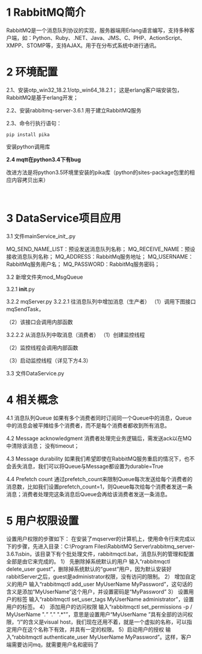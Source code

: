 # 1 RabbitMQ简介
RabbitMQ是一个消息队列协议的实现，服务器端用Erlang语言编写，支持多种客户端，如：Python、Ruby、.NET、Java、JMS、C、PHP、ActionScript、XMPP、STOMP等，支持AJAX。用于在分布式系统中进行通讯。


# 2 环境配置
2.1、安装otp_win32_18.2.1/otp_win64_18.2.1；
这是erlang客户端安装包，RabbitMQ是基于erlang开发；

2.2、安装rabbitmq-server-3.6.1
用于建立RabbitMQ服务
 
2.3、命令行执行语句：
```
pip install pika
```
安装python调用库

**2.4 mqtt在python3.4下有bug**

改进方法是将python3.5环境里安装的pika库（python的sites-package包里的相应内容拷贝出来）


 
# 3 DataService项目应用
3.1 文件mainService\__init__.py
 
MQ_SEND_NAME_LIST：预设发送消息队列名称；
MQ_RECEIVE_NAME：预设接收消息队列名称；
MQ_ADDRESS：RabbitMq服务地址；
MQ_USERNAME：RabbitMq服务用户名；
MQ_PASSWORD：RabbitMq服务密码；

3.2 新增文件夹mod_MsgQueue
 
3.2.1 __init__.py
 
3.2.2 mqServer.py
3.2.2.1 往消息队列中增加消息（生产者）
（1）调用下图接口mqSendTask，
 
（2）该接口会调用内部函数
 
3.2.2.2 从消息队列中取消息（消费者）
（1）创建监控线程
 
（2）监控线程会调用内部函数
 
（3）启动监控线程（详见下方4.3）


3.3 文件DataService.py
 
# 4 相关概念
4.1 消息队列Queue
如果有多个消费者同时订阅同一个Queue中的消息，Queue中的消息会被平摊给多个消费者，而不是每个消费者都收到所有消息。


4.2 Message acknowledgment
消费者处理完业务逻辑后，需发送ack以在MQ中清除该消息；
没有timeout；

4.3 Message durability
如果我们希望即使在RabbitMQ服务重启的情况下，也不会丢失消息，我们可以将Queue与Message都设置为durable=True

4.4 Prefetch count
通过prefetch_count来限制Queue每次发送给每个消费者的消息数，比如我们设置prefetch_count=1，则Queue每次给每个消费者发送一条消息；消费者处理完这条消息后Queue会再给该消费者发送一条消息。


# 5 用户权限设置
设置用户权限的步骤如下：
在安装了mqserver的计算机上，使用命令行来完成以下的步骤，先进入目录：C:\Program Files\RabbitMQ Server\rabbitmq_server-3.6.1\sbin，该目录下有个批处理文件，rabbitmqctl.bat，消息队列的管理和配置全部是由它来完成的。
1）	先删除掉系统默认的用户
输入“rabbitmqctl delete_user guest”，删除掉系统默认的“guest”用户，因为默认安装好rabbitServer之后，guest是administrator权限，没有访问的限制。
2）	增加自定义的用户
输入“rabbitmqctl add_user MyUserName MyPassword”，这句话的含义是添加“MyUserName”这个用户，并设置密码是“MyPassword”
3）	设置用户的标签
输入“rabbitmqctl set_user_tags MyUserName administrator”，设置用户的标签。
4）	添加用户的访问权限
输入“rabbitmqctl set_permissions -p / MyUserName  ".*" ".*" ".*"”，意思是设置用户“MyUserName ”具有全部的访问权限，“/”的含义是visual host，我们现在还用不着，就是一个虚拟的名称，可以指定用户在这个名称下有效，并具有一定的权限。
5）启动用户的授权
输入“rabbitmqctl authenticate_user MyUserName MyPassword”。这样，客户端需要访问mq，就需要用户名和密码了
